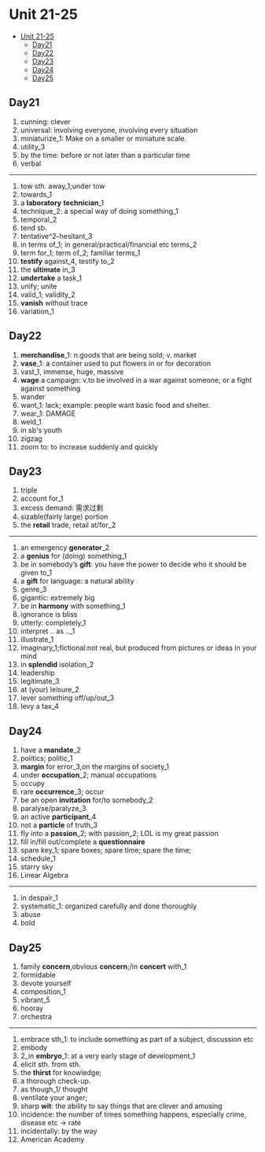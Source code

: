 # Unit 21-25

- [Unit 21-25](#unit-21-25)
  - [Day21](#day21)
  - [Day22](#day22)
  - [Day23](#day23)
  - [Day24](#day24)
  - [Day25](#day25)

## Day21

1. cunning: clever
2. universal:  involving everyone, involving every situation
3. miniaturize_1: Make on a smaller or miniature scale.
4. utility_3
5. by the time: before or not later than a particular time
6. verbal

---

1. tow sth. away_1;under tow
2. towards_1
3. a **laboratory** **technician**_1
4. technique_2: a special way of doing something_1
5. temporal_2
6. tend sb.
7. tentative^2-hesitant_3
8. in terms of_1; in general/practical/financial etc terms_2
9. term for_1; term of_2; familiar terms_1
10. **testify** against_4, testify to_2
11. the **ultimate** in_3
12. **undertake** a task_1
13. unify; unite
14. valid_1; validity_2
15. **vanish** without trace
16. variation_1

## Day22

1. **merchandise**_1: n.goods that are being sold; v. market
2. **vase**_1: a container used to put flowers in or for decoration
3. vast_1, immense, huge, massive
4. **wage** a campaign: v.to be involved in a war against someone, or a fight against something
5. wander
6. want_1: lack; example: people want basic food and shelter.
7. wear_1: DAMAGE
8. weld_1
9. in sb's youth
10. zigzag
11. zoom to: to increase suddenly and quickly

## Day23

1. triple
2. account for_1
3. excess demand: 需求过剩
4. sizable(fairly large) portion
5. the **retail** trade, retail at/for_2

---

1. an emergency **generator**_2
2. a **genius** for (doing) something_1
3. be in somebody’s **gift**:  you have the power to decide who it should be given to_1
4. a **gift** for language:  a natural ability
5. genre_3
6. gigantic: extremely big
7. be in **harmony** with something_1
8. ignorance is bliss
9. utterly: completely_1
10. interpret .. as .._1
11. illustrate_1
12. imaginary_1;fictional:not real, but produced from pictures or ideas in your mind
13. in **splendid** isolation_2
14. leadership
15. legitimate_3
16. at (your) leisure_2
17. lever something off/up/out_3
18. levy a tax_4

## Day24

1. have a **mandate**_2
2. politics; politic_1
3. **margin** for error_3,on the margins of society_1
4. under **occupation**_2; manual occupations
5. occupy
6. rare **occurrence**_3; occur
7. be an open **invitation** for/to somebody_2
8. paralyse/paralyze_3
9. an active **participant**_4
10. not a **particle** of truth_3
11. fly into a **passion**_2; with passion_2; LOL is my great passion
12. fill in/fill out/complete a **questionnaire**
13. spare key_1; spare boxes; spare time; spare the time;
14. schedule_1
15. starry sky
16. Linear Algebra

---

1. in despair_1
2. systematic_1: organized carefully and done thoroughly
3. abuse
4. bold

## Day25

1. family **concern**,obvious **concern**;/in **concert** with_1
2. formidable
3. devote yourself
4. composition_1
5. vibrant_5
6. hooray
7. orchestra

---

1. embrace sth_1: to include something as part of a subject, discussion etc
2. embody
3. 2_in **embryo**_1: at a very early stage of development_1
4. elicit sth. from sth.
5. the **thirst** for knowledge;
6. a thorough check-up.
7. as though_1/ thought
8. ventilate your anger;
9. sharp **wit**: the ability to say things that are clever and amusing
10. incidence: the number of times something happens, especially crime, disease etc → rate
11. incidentally:  by the way
12. American Academy
